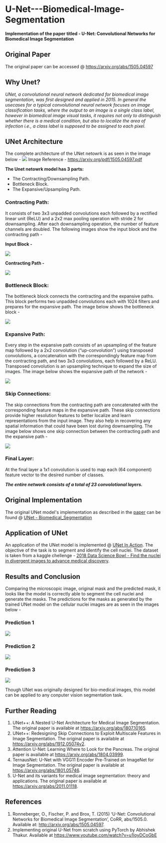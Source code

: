 # U-Net---Biomedical-Image-Segmentation

 **Implementation of the paper titled - U-Net: Convolutional Networks for Biomedical Image Segmentation**
 
## Original Paper<br>
The original paper can be accessed @ https://arxiv.org/abs/1505.04597

## Why Unet? <br>
*UNet, a convolutional neural network dedicated for biomedical image segmentation, was first designed and applied in 2015. In general the usecases for a typical convolutional neural network focuses on image classification tasks, where
the output to an image is a single class label, however in biomedical image visual tasks, it requires not only to distinguish whether there is a medical condition, but also to localize the area of infection i.e., a class label is supposed to be assigned to each pixel.*

## UNet Architecture <br>

The complete architecture of the UNet netowrk is as seen in the image below - 
![](https://github.com/sauravmishra1710/U-Net---Biomedical-Image-Segmentation/blob/main/Images/Unet_Architecture.PNG)
Image Reference - https://arxiv.org/pdf/1505.04597.pdf

**The Unet netowrk model has 3 parts:**

- The Contracting/Downsampling Path.
- Bottleneck Block.
- The Expansive/Upsampling Path.

### Contracting Path:
It consists of two 3x3 unpadded convolutions each followed by a rectified linear unit (ReLU) and a 2x2 max pooling operation with stride 2 for downsampling. After each downsampling operation, the number of feature channels are doubled. The following images show the input block and the contracting path - 

**Input Block -**

![](https://github.com/sauravmishra1710/U-Net---Biomedical-Image-Segmentation/blob/main/Images/Input.png)

**Contracting Path -**

![](https://github.com/sauravmishra1710/U-Net---Biomedical-Image-Segmentation/blob/main/Images/Contracting_Path.png)

### Bottleneck Block:
The bottleneck block connects the contracting and the expansive paths. This block performs two unpadded convolutions each with 1024 filters and prepares for the expansive path. The image below shows the bottleneck block - 

![](https://github.com/sauravmishra1710/U-Net---Biomedical-Image-Segmentation/blob/main/Images/BottleNeck.png)

### Expansive Path:
Every step in the expansive path consists of an upsampling of the feature map followed by a 2x2 convolution (“up-convolution”) using transposed convolutions, a concatenation with the correspondingly feature map from the contracting path, and two 3x3 convolutions, each followed by a ReLU. Transposed convolution is an upsampling technique to expand the size of images. The image below shows the expansive path of the network - 

![](https://github.com/sauravmishra1710/U-Net---Biomedical-Image-Segmentation/blob/main/Images/Expansive_Path.PNG)

### Skip Connections:
The skip connections from the contracting path are concatenated with the corresponding feature maps in the expansive path. These skip connections provide higher resolution features to better localize and learn representations from the input image. They also help in recovering any spatial information that could have been lost during downsampling. The image below shows one skip connection between the contracting path and the expansive path - 

![](https://github.com/sauravmishra1710/U-Net---Biomedical-Image-Segmentation/blob/main/Images/Skip_Connection.PNG)

### Final Layer:
At the final layer a 1x1 convolution is used to map each (64 component) feature vector to the desired number of classes.

***The entire network consists of a total of 23 convolotional layers.***

## Original Implementation

The original UNet model's implementation as described in the [paper](https://arxiv.org/pdf/1505.04597.pdf) can be found @ [UNet - Biomedical_Segmentation](https://github.com/sauravmishra1710/U-Net---Biomedical-Image-Segmentation/blob/main/UNet%20-%20Biomedical_Segmentation.ipynb)

## Application of UNet

An application of the UNet model is implemented @ [UNet In Action](https://github.com/sauravmishra1710/U-Net---Biomedical-Image-Segmentation/blob/main/UNet%20In%20Action.ipynb). The objective of the task is to segment and identify the cell nuclei. The dataset is taken from a kaggle chellenge - [2018 Data Science Bowl - Find the nuclei in divergent images to advance medical discovery](https://www.kaggle.com/c/data-science-bowl-2018/).

## Results and Conclusion

Comparing the microscopic image, original mask and the predicted mask, it looks like the model is correctly able to segment the cell nuclei and generate the masks. The predictions for the masks as generated by the trained UNet model on the cellular nuclei images are as seen in the images below - 

### Prediction 1

![](https://github.com/sauravmishra1710/U-Net---Biomedical-Image-Segmentation/blob/main/Images/Predicted_Mask_1.PNG)

### Prediction 2

![](https://github.com/sauravmishra1710/U-Net---Biomedical-Image-Segmentation/blob/main/Images/Predicted_Mask_2.PNG)

### Prediction 3

![](https://github.com/sauravmishra1710/U-Net---Biomedical-Image-Segmentation/blob/main/Images/Predicted_Mask_3.PNG)

Though UNet was originally designed for bio-medical images, this model can be applied to any conputer vision segmentation task.

## Further Reading
1. UNet++: A Nested U-Net Architecture for Medical Image Segmentation. The original paper is available at https://arxiv.org/abs/1807.10165.
2. UNet++: Redesigning Skip Connections to Exploit Multiscale Features in Image Segmentation. The original paper is available at https://arxiv.org/abs/1912.05074v2.
3. Attention U-Net: Learning Where to Look for the Pancreas. The original paper is available at https://arxiv.org/abs/1804.03999.
4. TernausNet: U-Net with VGG11 Encoder Pre-Trained on ImageNet for Image Segmentation. The original paper is available at https://arxiv.org/abs/1801.05746.
5. U-Net and its variants for medical image segmentation: theory and applications. The original paper is available at https://arxiv.org/abs/2011.01118.


## References
1. Ronneberger, O., Fischer, P. and Brox, T. (2015) ‘U-Net: Convolutional Networks for Biomedical Image Segmentation’, CoRR, abs/1505.0. Available at: http://arxiv.org/abs/1505.04597. 
2. Implementing original U-Net from scratch using PyTorch by Abhishek Thakur. Available at https://www.youtube.com/watch?v=u1loyDCoGbE
